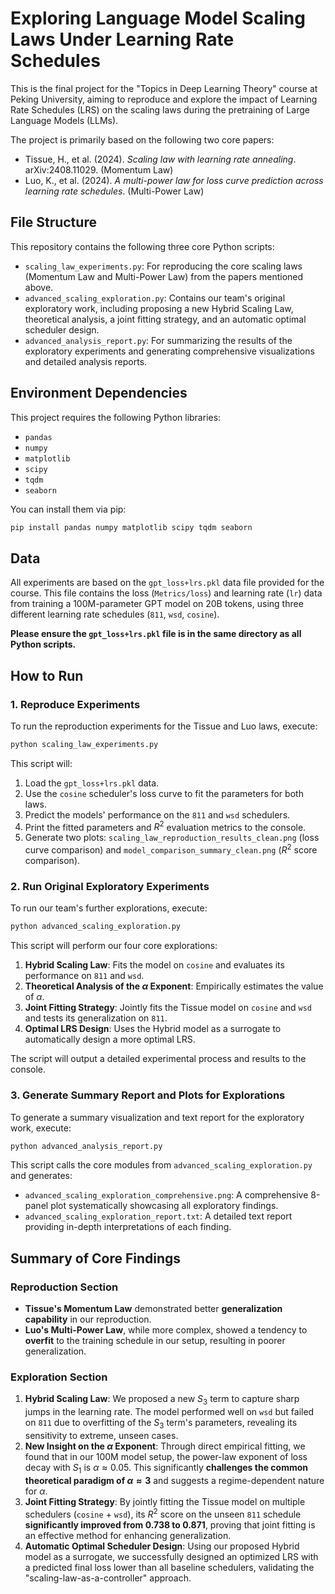 # Exploring Language Model Scaling Laws Under Learning Rate Schedules

This is the final project for the "Topics in Deep Learning Theory" course at Peking University, aiming to reproduce and explore the impact of Learning Rate Schedules (LRS) on the scaling laws during the pretraining of Large Language Models (LLMs).

The project is primarily based on the following two core papers:

* Tissue, H., et al. (2024). *Scaling law with learning rate annealing*. arXiv:2408.11029. (Momentum Law)
* Luo, K., et al. (2024). *A multi-power law for loss curve prediction across learning rate schedules*. (Multi-Power Law)

## File Structure

This repository contains the following three core Python scripts:

* `scaling_law_experiments.py`: For reproducing the core scaling laws (Momentum Law and Multi-Power Law) from the papers mentioned above.
* `advanced_scaling_exploration.py`: Contains our team's original exploratory work, including proposing a new Hybrid Scaling Law, theoretical analysis, a joint fitting strategy, and an automatic optimal scheduler design.
* `advanced_analysis_report.py`: For summarizing the results of the exploratory experiments and generating comprehensive visualizations and detailed analysis reports.

## Environment Dependencies

This project requires the following Python libraries:

* `pandas`
* `numpy`
* `matplotlib`
* `scipy`
* `tqdm`
* `seaborn`

You can install them via pip:
```bash
pip install pandas numpy matplotlib scipy tqdm seaborn
```

## Data

All experiments are based on the `gpt_loss+lrs.pkl` data file provided for the course. This file contains the loss (`Metrics/loss`) and learning rate (`lr`) data from training a 100M-parameter GPT model on 20B tokens, using three different learning rate schedules (`811`, `wsd`, `cosine`).

**Please ensure the `gpt_loss+lrs.pkl` file is in the same directory as all Python scripts.**

## How to Run

### 1. Reproduce Experiments

To run the reproduction experiments for the Tissue and Luo laws, execute:

```bash
python scaling_law_experiments.py
```

This script will:
1.  Load the `gpt_loss+lrs.pkl` data.
2.  Use the `cosine` scheduler's loss curve to fit the parameters for both laws.
3.  Predict the models' performance on the `811` and `wsd` schedulers.
4.  Print the fitted parameters and $R^2$ evaluation metrics to the console.
5.  Generate two plots: `scaling_law_reproduction_results_clean.png` (loss curve comparison) and `model_comparison_summary_clean.png` ($R^2$ score comparison).

### 2. Run Original Exploratory Experiments

To run our team's further explorations, execute:

```bash
python advanced_scaling_exploration.py
```

This script will perform our four core explorations:
1.  **Hybrid Scaling Law**: Fits the model on `cosine` and evaluates its performance on `811` and `wsd`.
2.  **Theoretical Analysis of the $\alpha$ Exponent**: Empirically estimates the value of $\alpha$.
3.  **Joint Fitting Strategy**: Jointly fits the Tissue model on `cosine` and `wsd` and tests its generalization on `811`.
4.  **Optimal LRS Design**: Uses the Hybrid model as a surrogate to automatically design a more optimal LRS.

The script will output a detailed experimental process and results to the console.

### 3. Generate Summary Report and Plots for Explorations

To generate a summary visualization and text report for the exploratory work, execute:

```bash
python advanced_analysis_report.py
```

This script calls the core modules from `advanced_scaling_exploration.py` and generates:
* `advanced_scaling_exploration_comprehensive.png`: A comprehensive 8-panel plot systematically showcasing all exploratory findings.
* `advanced_scaling_exploration_report.txt`: A detailed text report providing in-depth interpretations of each finding.

## Summary of Core Findings

### Reproduction Section

* **Tissue's Momentum Law** demonstrated better **generalization capability** in our reproduction.
* **Luo's Multi-Power Law**, while more complex, showed a tendency to **overfit** to the training schedule in our setup, resulting in poorer generalization.

### Exploration Section

1.  **Hybrid Scaling Law**: We proposed a new $S_3$ term to capture sharp jumps in the learning rate. The model performed well on `wsd` but failed on `811` due to overfitting of the $S_3$ term's parameters, revealing its sensitivity to extreme, unseen cases.
2.  **New Insight on the $\alpha$ Exponent**: Through direct empirical fitting, we found that in our 100M model setup, the power-law exponent of loss decay with $S_1$ is $\alpha \approx 0.05$. This significantly **challenges the common theoretical paradigm of $\alpha \approx 3$** and suggests a regime-dependent nature for $\alpha$.
3.  **Joint Fitting Strategy**: By jointly fitting the Tissue model on multiple schedulers (`cosine` + `wsd`), its $R^2$ score on the unseen `811` schedule **significantly improved from 0.738 to 0.871**, proving that joint fitting is an effective method for enhancing generalization.
4.  **Automatic Optimal Scheduler Design**: Using our proposed Hybrid model as a surrogate, we successfully designed an optimized LRS with a predicted final loss lower than all baseline schedulers, validating the "scaling-law-as-a-controller" approach.
